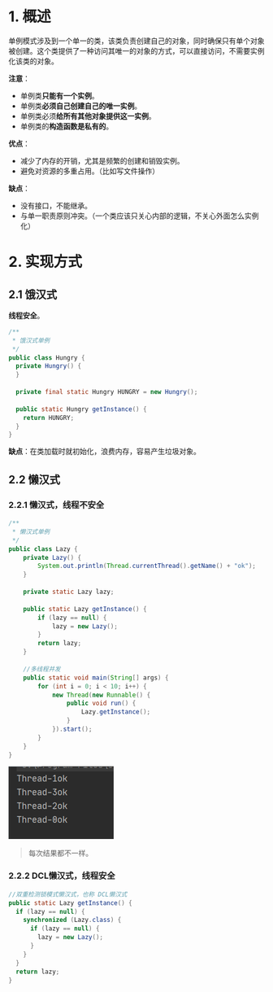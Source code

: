 # 1. 概述

单例模式涉及到一个单一的类，该类负责创建自己的对象，同时确保只有单个对象被创建。这个类提供了一种访问其唯一的对象的方式，可以直接访问，不需要实例化该类的对象。

**注意**：

- 单例类**只能有一个实例**。
- 单例类**必须自己创建自己的唯一实例**。
- 单例类必须**给所有其他对象提供这一实例**。
- 单例类的**构造函数是私有的**。

**优点**：

- 减少了内存的开销，尤其是频繁的创建和销毁实例。
- 避免对资源的多重占用。（比如写文件操作）

**缺点**：

- 没有接口，不能继承。
- 与单一职责原则冲突。（一个类应该只关心内部的逻辑，不关心外面怎么实例化）

# 2. 实现方式

## 2.1 饿汉式

**线程安全**。

```Java
/**
 * 饿汉式单例
 */
public class Hungry {
  private Hungry() {
  }

  private final static Hungry HUNGRY = new Hungry();

  public static Hungry getInstance() {
    return HUNGRY;
  }
}
```

**缺点**：在类加载时就初始化，浪费内存，容易产生垃圾对象。

## 2.2 懒汉式

### 2.2.1 懒汉式，线程不安全

```Java
/**
 * 懒汉式单例
 */
public class Lazy {
    private Lazy() {
        System.out.println(Thread.currentThread().getName() + "ok");
    }

    private static Lazy lazy;

    public static Lazy getInstance() {
        if (lazy == null) {
            lazy = new Lazy();
        }
        return lazy;
    }

    //多线程并发
    public static void main(String[] args) {
        for (int i = 0; i < 10; i++) {
            new Thread(new Runnable() {
                public void run() {
                    Lazy.getInstance();
                }
            }).start();
        }
    }
}

```

![image-20210310163954313](images/image-20210310163954313.png)

> 每次结果都不一样。

### 2.2.2 DCL懒汉式，线程安全

```Java
//双重检测锁模式懒汉式，也称 DCL懒汉式
public static Lazy getInstance() {
  if (lazy == null) {
    synchronized (Lazy.class) {
      if (lazy == null) {
        lazy = new Lazy();
      }
    }
  }
  return lazy;
}
```

